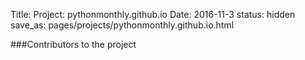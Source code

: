 Title: Project: pythonmonthly.github.io
Date: 2016-11-3
status: hidden
save_as: pages/projects/pythonmonthly.github.io.html

<div id="description"></div>
<div id="link"></div>

###Contributors to the project

<div id="contributors"></div>
<script>
$(document).ready(function() {
  $.getJSON("https://api.github.com/repos/Python-Monthly/pythonmonthly.github.io", function(repo) { //get the repo data
    $("#link").append("<a href='" + repo.html_url + "'>Project link on Github</a>");
    $("#description").append(repo.description + "<br><br>"); //output the repo description
    $.getJSON(repo.contributors_url, function(contributors) { //get the contributors data
      $.each(contributors, function(contribIndex, contribValue) { //for each contributor output their avatar and username with link to their github profile
      $("#contributors").append("<img src='" + contribValue.avatar_url + "' height='90px' width='90px' style='margin:5px;float:left;'>");
      $("#contributors").append("&nbsp;");
      $("#contributors").append("<br><a href='" + contribValue.html_url + "'>" + contribValue.login + "</a><br><br><br>");
      });
    });
  });
});
</script>
